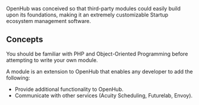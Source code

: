 OpenHub was conceived so that third-party modules could easily build upon its foundations, making it an extremely customizable Startup ecosystem management software.

## Concepts
You should be familiar with PHP and Object-Oriented Programming before attempting to write your own module.

A module is an extension to OpenHub that enables any developer to add the following:

  * Provide additional functionality to OpenHub.
  * Communicate with other services (Acuity Scheduling, Futurelab, Envoy).